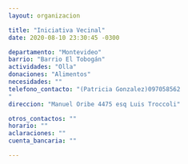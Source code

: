 ```yaml
---
layout: organizacion

title: "Iniciativa Vecinal"
date: 2020-08-10 23:30:45 -0300

departamento: "Montevideo"
barrio: "Barrio El Tobogán"
actividades: "Olla"
donaciones: "Alimentos"
necesidades: ""
telefono_contacto: "(Patricia Gonzalez)097058562
"
direccion: "Manuel Oribe 4475 esq Luis Troccoli"

otros_contactos: ""
horario: ""
aclaraciones: ""
cuenta_bancaria: ""

---
```

